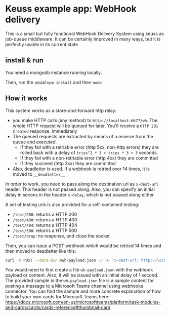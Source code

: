 # Keuss example app: WebHook delivery

This is a small but fully functional WebHook Delivery System using keuss as job-queue middleware. It can be certainly improved in many ways, but it is perfectly usable in its current state

## install & run
You need a mongodb instance running locally.

Then, run the usual `npm install` and then `node .`

## How it works
This system works as a store-and-forward http relay:
* you make HTTP calls (any method) to `http://localhost:6677/wh`. The whole HTTP request will be queued for later. You'll receive a `HTTP 201 Created` response, immediately
* The queued requests are extracted by means of a reserve from the queue and *executed*.
  * If they fail with a retriable error (http 5xx, non-http errors) they are rolled back with a delay of `tries^2 * 3 + tries * 3 + 3` seconds.
  * If they fail with a non-retriable error (http 4xx) they are committed
  * If they succeed (http 2xx) they are committed
* Also, deadletter is used. If a webhook is retried over 14 times, it is moved to `__deadletter__`

In order to work, you need to pass along the destination url as `x-dest-url` header. This header is not passed along. Also, you can specify an initial delay in secons in the header `x-delay`, which is not passed along either

A set of testing urls is also provided for a self-contained testing:
* `/test/200`: returns a HTTP 200
* `/test/400`: returns a HTTP 400
* `/test/404`: returns a HTTP 404
* `/test/500`: returns a HTTP 500
* `/test/drop`: no response, and close the socket

Then, you can issue a POST webhook which would be retried 14 times and then moved to deadletter like this:

```bash
curl -X POST --data-bin @wh-payload.json -v -H 'x-dest-url: http://localhost:6677/test/500' -H 'content-type: text/plain' -H 'x-delay: 1' http://localhost:6677/wh
```

You would need to first create a file `wh-payload.json` with the webhook payload or content. Also, it will be issued with an initial delay of 1 second.
The provided sample in the `wh-payload.json` file is a sample content for posting a message to a Microsoft Teams channel using webhooks connector. You can find the sample and more  concrete explanation of how to build your own cards for Microsoft Teams here:
https://docs.microsoft.com/en-us/microsoftteams/platform/task-modules-and-cards/cards/cards-reference#thumbnail-card
